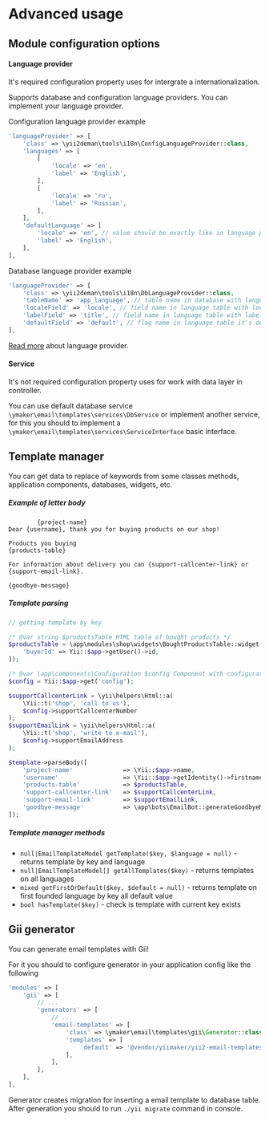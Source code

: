 Advanced usage
==============

Module configuration options
----------------------------

#### Language provider
It's required configuration property uses for intergrate a internationalization.

Supports database and configuration language providers. You can implement your language
provider.

Configuration language provider example
```php
'languageProvider' => [
    'class' => \yii2deman\tools\i18n\ConfigLanguageProvider::class,
    'languages' => [
        [
            'locale' => 'en',
            'label' => 'English',
        ],
        [
            'locale' => 'ru',
            'label' => 'Russian',
        ],
    ],
    'defaultLanguage' => [
        'locale' => 'en', // value should be exactly like in language property of your app config
        'label' => 'English',
    ],
],
```

Database language provider example
```php
'languageProvider' => [
    'class' => \yii2deman\tools\i18n\DbLanguageProvider::class,
    'tableName' => 'app_language', // table name in database with languages
    'localeField' => 'locale', // field name in language table with locale
    'labelField' => 'title', // field name in language table with label
    'defaultField' => 'default', // flag name in language table it's default language
],
```

[Read more](https://github.com/yii2deman/yii2deman-language-provider) about language provider.

#### Service
It's not required configuration property uses for work with
data layer in controller.

You can use default database service `\ymaker\email\templates\services\DbService`
or implement another service, for this you should to implement a `\ymaker\email\templates\services\ServiceInterface`
basic interface.

Template manager
----------------

You can get data to replace of keywords from some classes methods, application components, databases, widgets, etc.

##### Example of letter body
    
```
        {project-name}
Dear {username}, thank you for buying products on our shop!

Products you buying
{products-table}

For information about delivery you can {support-callcenter-link} or {support-email-link}.

{goodbye-message}
```
    
##### Template parsing

```php
// getting template by key

/* @var string $productsTable HTML table of bought products */
$productsTable = \app\modules\shop\widgets\BoughtProductsTable::widget([
    'buyerId' => Yii::$app->getUser()->id,
]);

/* @var \app\components\Configuration $config Component with configuration from dashboard */
$config = Yii::$app->get('config');

$supportCallcenterLink = \yii\helpers\Html::a(
    \Yii::t('shop', 'call to us'),
    $config->supportCallcenterNumber
);
$supportEmailLink = \yii\helpers\Html::a(
    \Yii::t('shop', 'write to e-mail'),
    $config->supportEmailAddress
);

$template->parseBody([
    'project-name'              => \Yii::$app->name,
    'username'                  => \Yii::$app->getIdentity()->firstname,
    'products-table'            => $productsTable,
    'support-callcenter-link'   => $supportCallcenterLink,
    'support-email-link'        => $supportEmailLink,
    'goodbye-message'           => \app\bots\EmailBot::generateGoodbyeMessage(),
]);
```

##### Template manager methods

* `null|EmailTemplateModel getTemplate($key, $language = null)` - returns template by key and language
* `null|EmailTemplateModel[] getAllTemplates($key)` - returns templates on all languages
* `mixed getFirstOrDefault($key, $default = null)` - returns template on first founded language by key all default value
* `bool hasTemplate($key)` - check is template with current key exists

Gii generator
-------------

You can generate email templates with Gii!

For it you should to configure generator in your application config like the following
```php
'modules' => [
    'gii' => [
        // ...
        'generators' => [
            // ...
            'email-templates' => [
                'class' => \ymaker\email\templates\gii\Generator::class,
                'templates' => [
                    'default' => '@vendor/yiimaker/yii2-email-templates/src/gii/default',
                ],
            ],
        ],
    ],
],
```

Generator creates migration for inserting a email template to database table.
After generation you should to run `./yii migrate` command in console.